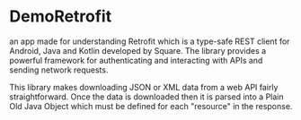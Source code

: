 # DemoRetrofit
an app made for understanding Retrofit which is a type-safe REST client for Android, Java and Kotlin developed by Square. The library provides a powerful framework for authenticating and interacting with APIs and sending network requests.

This library makes downloading JSON or XML data from a web API fairly straightforward. Once the data is downloaded then it is parsed into a Plain Old Java Object which must be defined for each "resource" in the response.
